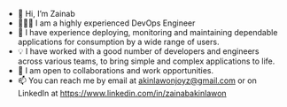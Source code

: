 - 👋 Hi, I’m Zainab 
- 👩🏽‍💻 I am a highly experienced DevOps Engineer 
- 🌱 I have experience deploying, monitoring and maintaining dependable applications for consumption by a wide range of users.
- 💡 I have worked with a good number of developers and engineers across various teams, to bring simple and complex applications to life.
- 🤝 I am open to collaborations and work opportunities. 
- 📫 You can reach me by email at akinlawonjoyz@gmail.com or on LinkedIn at https://www.linkedin.com/in/zainabakinlawon

<!---
Venustrapflyyy/Venustrapflyyy is a ✨ special ✨ repository because its `README.md` (this file) appears on your GitHub profile.
You can click the Preview link to take a look at your changes.
--->
